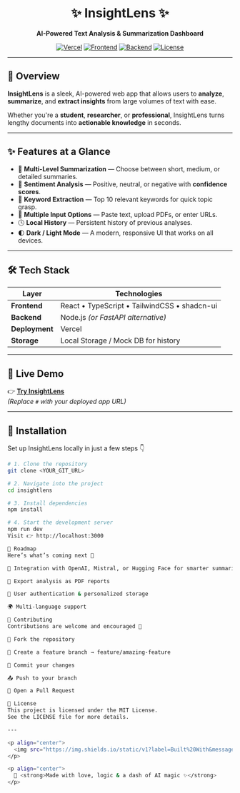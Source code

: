 

<!-- Project Title -->
<h1 align="center">✨ InsightLens ✨</h1>

<p align="center">
  <strong>AI-Powered Text Analysis & Summarization Dashboard</strong>
</p>

<!-- Badges -->
<p align="center">
  <a href="#"><img src="https://img.shields.io/badge/Deployed%20on-Vercel-black?style=flat&logo=vercel" alt="Vercel"/></a>
  <a href="#"><img src="https://img.shields.io/badge/Frontend-React%20%2B%20TypeScript-61DAFB?logo=react" alt="Frontend"/></a>
  <a href="#"><img src="https://img.shields.io/badge/Backend-Node.js%20%7C%20FastAPI-green?logo=node.js" alt="Backend"/></a>
  <a href="#"><img src="https://img.shields.io/badge/license-MIT-blue.svg" alt="License"/></a>
</p>

---

## 🌟 Overview

**InsightLens** is a sleek, AI-powered web app that allows users to **analyze**, **summarize**, and **extract insights** from large volumes of text with ease.  

Whether you're a **student**, **researcher**, or **professional**, InsightLens turns lengthy documents into **actionable knowledge** in seconds.

---

## ✨ Features at a Glance

- 🧠 **Multi-Level Summarization** — Choose between short, medium, or detailed summaries.  
- 💬 **Sentiment Analysis** — Positive, neutral, or negative with **confidence scores**.  
- 🔑 **Keyword Extraction** — Top 10 relevant keywords for quick topic grasp.  
- 📂 **Multiple Input Options** — Paste text, upload PDFs, or enter URLs.  
- 🕓 **Local History** — Persistent history of previous analyses.  
- 🌓 **Dark / Light Mode** — A modern, responsive UI that works on all devices.

---

## 🛠 Tech Stack

| Layer        | Technologies                                                  |
|-------------|-----------------------------------------------------------------|
| **Frontend** | React • TypeScript • TailwindCSS • shadcn-ui                   |
| **Backend**  | Node.js *(or FastAPI alternative)*                             |
| **Deployment** | Vercel                                                    |
| **Storage** | Local Storage / Mock DB for history                             |

---

## 🚀 Live Demo

👉 [**Try InsightLens**](#)  
*(Replace `#` with your deployed app URL)*

---

## 🧰 Installation

Set up InsightLens locally in just a few steps 👇

```bash
# 1. Clone the repository
git clone <YOUR_GIT_URL>

# 2. Navigate into the project
cd insightlens

# 3. Install dependencies
npm install

# 4. Start the development server
npm run dev
Visit 👉 http://localhost:3000

🧭 Roadmap
Here’s what’s coming next 🚀

🔌 Integration with OpenAI, Mistral, or Hugging Face for smarter summarization

📄 Export analysis as PDF reports

🔐 User authentication & personalized storage

🌍 Multi-language support

🤝 Contributing
Contributions are welcome and encouraged 🙌

🍴 Fork the repository

🌿 Create a feature branch → feature/amazing-feature

🧪 Commit your changes

📤 Push to your branch

🔁 Open a Pull Request

📄 License
This project is licensed under the MIT License.
See the LICENSE file for more details.

---

<p align="center">
  <img src="https://img.shields.io/static/v1?label=Built%20With&message=React%20%7C%20TypeScript%20%7C%20AI&color=6A5ACD&style=for-the-badge&logo=react" alt="Built With"/>
</p>

<p align="center">
  💜 <strong>Made with love, logic & a dash of AI magic ✨</strong>
</p>

